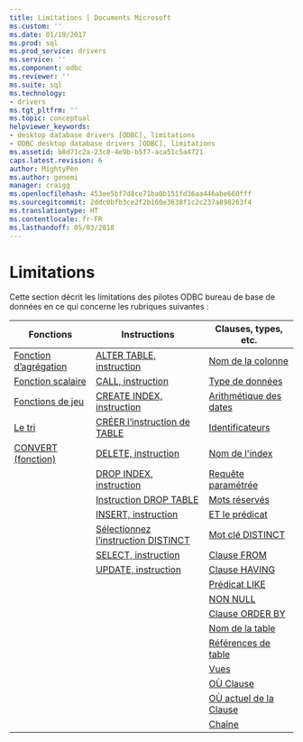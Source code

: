 ```yaml
---
title: Limitations | Documents Microsoft
ms.custom: ''
ms.date: 01/19/2017
ms.prod: sql
ms.prod_service: drivers
ms.service: ''
ms.component: odbc
ms.reviewer: ''
ms.suite: sql
ms.technology:
- drivers
ms.tgt_pltfrm: ''
ms.topic: conceptual
helpviewer_keywords:
- desktop database drivers [ODBC], limitations
- ODBC desktop database drivers [ODBC], limitations
ms.assetid: b8d71c2a-23c8-4e9b-b5f7-aca51c5a4721
caps.latest.revision: 6
author: MightyPen
ms.author: genemi
manager: craigg
ms.openlocfilehash: 453ee5bf7d8ce71ba0b151fd36aa446abe660fff
ms.sourcegitcommit: 2ddc0bfb3ce2f2b160e3638f1c2c237a898263f4
ms.translationtype: HT
ms.contentlocale: fr-FR
ms.lasthandoff: 05/03/2018
---
```

# <a name="limitations"></a>Limitations
Cette section décrit les limitations des pilotes ODBC bureau de base de données en ce qui concerne les rubriques suivantes :  
  
|Fonctions|Instructions|Clauses, types, etc.|  
|---------------|----------------|-------------------------------|  
|[Fonction d’agrégation](../../odbc/microsoft/aggregate-function-limitations.md)|[ALTER TABLE, instruction](../../odbc/microsoft/alter-table-statement-limitations.md)|[Nom de la colonne](../../odbc/microsoft/column-name-limitations.md)|  
|[Fonction scalaire](../../odbc/microsoft/scalar-function-limitations.md)|[CALL, instruction](../../odbc/microsoft/call-statement-limitations.md)|[Type de données](../../odbc/microsoft/data-type-limitations.md)|  
|[Fonctions de jeu](../../odbc/microsoft/set-functions-limitations.md)|[CREATE INDEX, instruction](../../odbc/microsoft/create-index-statement-limitations.md)|[Arithmétique des dates](../../odbc/microsoft/date-arithmetic-limitations.md)|  
|[Le tri](../../odbc/microsoft/sorting-limitations.md)|[CRÉER l’instruction de TABLE](../../odbc/microsoft/create-table-statement-limitations.md)|[Identificateurs](../../odbc/microsoft/identifiers-limitations.md)|  
|[CONVERT (fonction)](../../odbc/microsoft/convert-function-limitations.md)|[DELETE, instruction](../../odbc/microsoft/delete-statement-limitations.md)|[Nom de l'index](../../odbc/microsoft/index-name-limitations.md)|  
||[DROP INDEX, instruction](../../odbc/microsoft/drop-index-statement-limitations.md)|[Requête paramétrée](../../odbc/microsoft/parameterized-query-limitations.md)|  
||[Instruction DROP TABLE](../../odbc/microsoft/drop-table-statement-limitations.md)|[Mots réservés](../../odbc/microsoft/reserved-word-limitations.md)|  
||[INSERT, instruction](../../odbc/microsoft/insert-statement-limitations.md)|[ET le prédicat](../../odbc/microsoft/and-predicate-limitations.md)|  
||[Sélectionnez l’instruction DISTINCT](../../odbc/microsoft/select-distinct-limitations.md)|[Mot clé DISTINCT](../../odbc/microsoft/distinct-keyword-limitations.md)|  
||[SELECT, instruction](../../odbc/microsoft/select-statement-limitations.md)|[Clause FROM](../../odbc/microsoft/from-clause-limitations.md)|  
||[UPDATE, instruction](../../odbc/microsoft/update-statement-limitations.md)|[Clause HAVING](../../odbc/microsoft/having-clause-limitations.md)|  
|||[Prédicat LIKE](../../odbc/microsoft/like-predicate-limitations.md)|  
|||[NON NULL](../../odbc/microsoft/not-null-limitations.md)|  
|||[Clause ORDER BY](../../odbc/microsoft/order-by-clause-limitations.md)|  
|||[Nom de la table](../../odbc/microsoft/table-name-limitations.md)|  
|||[Références de table](../../odbc/microsoft/table-references-limitations.md)|  
|||[Vues](../../odbc/microsoft/views-limitations.md)|  
|||[OÙ Clause](../../odbc/microsoft/where-clause-limitations.md)|  
|||[OÙ actuel de la Clause](../../odbc/microsoft/where-current-of-clause-limitations.md)|  
|||[Chaîne](../../odbc/microsoft/string-limitations.md)|
